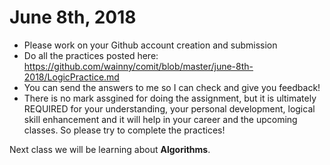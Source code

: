 # June 8th, 2018

- Please work on your Github account creation and submission
- Do all the practices posted here: https://github.com/wainny/comit/blob/master/june-8th-2018/LogicPractice.md
- You can send the answers to me so I can check and give you feedback!
- There is no mark assgined for doing the assignment, but it is ultimately REQUIRED for your understanding, your personal development, logical skill enhancement and it will help in your career and the upcoming classes. So please try to complete the practices! 

Next class we will be learning about **Algorithms**.
